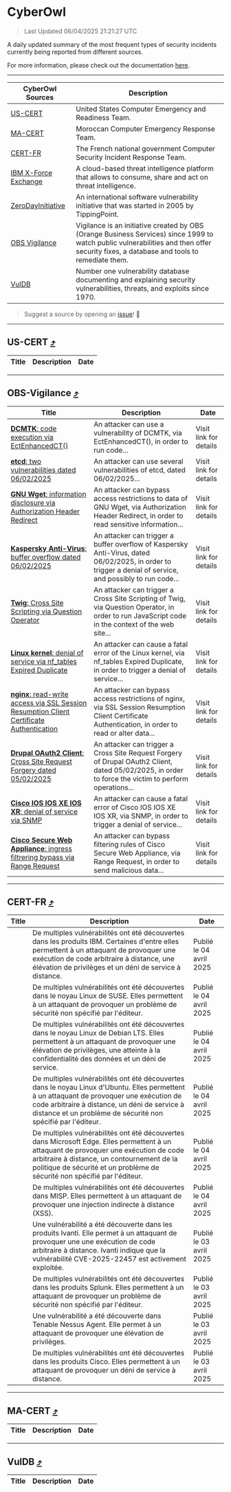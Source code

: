 
 <div id='top'></div>

# CyberOwl

 > Last Updated 06/04/2025 21:21:27 UTC
 
 A daily updated summary of the most frequent types of security incidents currently being reported from different sources.
 
 For more information, please check out the documentation [here](./docs/README.md).
 
 ---
 |CyberOwl Sources|Description|
 |---|---|
 |[US-CERT](#us-cert-arrow_heading_up)|United States Computer Emergency and Readiness Team.|
 |[MA-CERT](#ma-cert-arrow_heading_up)|Moroccan Computer Emergency Response Team.|
 |[CERT-FR](#cert-fr-arrow_heading_up)|The French national government Computer Security Incident Response Team.|
 |[IBM X-Force Exchange](#ibmcloud-arrow_heading_up)|A cloud-based threat intelligence platform that allows to consume, share and act on threat intelligence.|
 |[ZeroDayInitiative](#zerodayinitiative-arrow_heading_up)|An international software vulnerability initiative that was started in 2005 by TippingPoint.|
 |[OBS Vigilance](#obs-vigilance-arrow_heading_up)|Vigilance is an initiative created by OBS (Orange Business Services) since 1999 to watch public vulnerabilities and then offer security fixes, a database and tools to remediate them.|
 |[VulDB](#vuldb-arrow_heading_up)|Number one vulnerability database documenting and explaining security vulnerabilities, threats, and exploits since 1970.|
 
 > Suggest a source by opening an [issue](https://github.com/karimhabush/cyberowl/issues)! :raised_hands:
 ---

## US-CERT [:arrow_heading_up:](#cyberowl)

 |Title|Description|Date|
 |---|---|---|
 
 ---

## OBS-Vigilance [:arrow_heading_up:](#cyberowl)

 |Title|Description|Date|
 |---|---|---|
 |[<a href="https://vigilance.fr/vulnerability/DCMTK-code-execution-via-EctEnhancedCT-46304" class="noirorange"><b>DCMTK</b>: code execution via EctEnhancedCT()</a>](https://vigilance.fr/vulnerability/DCMTK-code-execution-via-EctEnhancedCT-46304)|An attacker can use a vulnerability of DCMTK, via EctEnhancedCT(), in order to run code...|Visit link for details|
 |[<a href="https://vigilance.fr/vulnerability/etcd-two-vulnerabilities-dated-06-02-2025-46303" class="noirorange"><b>etcd</b>: two vulnerabilities dated 06/02/2025</a>](https://vigilance.fr/vulnerability/etcd-two-vulnerabilities-dated-06-02-2025-46303)|An attacker can use several vulnerabilities of etcd, dated 06/02/2025...|Visit link for details|
 |[<a href="https://vigilance.fr/vulnerability/GNU-Wget-information-disclosure-via-Authorization-Header-Redirect-46302" class="noirorange"><b>GNU Wget</b>: information disclosure via Authorization Header Redirect</a>](https://vigilance.fr/vulnerability/GNU-Wget-information-disclosure-via-Authorization-Header-Redirect-46302)|An attacker can bypass access restrictions to data of GNU Wget, via Authorization Header Redirect, in order to read sensitive information...|Visit link for details|
 |[<a href="https://vigilance.fr/vulnerability/Kaspersky-Anti-Virus-buffer-overflow-dated-06-02-2025-46301" class="noirorange"><b>Kaspersky Anti-Virus</b>: buffer overflow dated 06/02/2025</a>](https://vigilance.fr/vulnerability/Kaspersky-Anti-Virus-buffer-overflow-dated-06-02-2025-46301)|An attacker can trigger a buffer overflow of Kaspersky Anti-Virus, dated 06/02/2025, in order to trigger a denial of service, and possibly to run code...|Visit link for details|
 |[<a href="https://vigilance.fr/vulnerability/Twig-Cross-Site-Scripting-via-Question-Operator-46300" class="noirorange"><b>Twig</b>: Cross Site Scripting via Question Operator</a>](https://vigilance.fr/vulnerability/Twig-Cross-Site-Scripting-via-Question-Operator-46300)|An attacker can trigger a Cross Site Scripting of Twig, via Question Operator, in order to run JavaScript code in the context of the web site...|Visit link for details|
 |[<a href="https://vigilance.fr/vulnerability/Linux-kernel-denial-of-service-via-nf-tables-Expired-Duplicate-46299" class="noirorange"><b>Linux kernel</b>: denial of service via nf_tables Expired Duplicate</a>](https://vigilance.fr/vulnerability/Linux-kernel-denial-of-service-via-nf-tables-Expired-Duplicate-46299)|An attacker can cause a fatal error of the Linux kernel, via nf_tables Expired Duplicate, in order to trigger a denial of service...|Visit link for details|
 |[<a href="https://vigilance.fr/vulnerability/nginx-read-write-access-via-SSL-Session-Resumption-Client-Certificate-Authentication-46294" class="noirorange"><b>nginx</b>: read-write access via SSL Session Resumption Client Certificate Authentication</a>](https://vigilance.fr/vulnerability/nginx-read-write-access-via-SSL-Session-Resumption-Client-Certificate-Authentication-46294)|An attacker can bypass access restrictions of nginx, via SSL Session Resumption Client Certificate Authentication, in order to read or alter data...|Visit link for details|
 |[<a href="https://vigilance.fr/vulnerability/Drupal-OAuth2-Client-Cross-Site-Request-Forgery-dated-05-02-2025-46293" class="noirorange"><b>Drupal OAuth2 Client</b>: Cross Site Request Forgery dated 05/02/2025</a>](https://vigilance.fr/vulnerability/Drupal-OAuth2-Client-Cross-Site-Request-Forgery-dated-05-02-2025-46293)|An attacker can trigger a Cross Site Request Forgery of Drupal OAuth2 Client, dated 05/02/2025, in order to force the victim to perform operations...|Visit link for details|
 |[<a href="https://vigilance.fr/vulnerability/Cisco-IOS-IOS-XE-IOS-XR-denial-of-service-via-SNMP-46292" class="noirorange"><b>Cisco IOS  IOS XE  IOS XR</b>: denial of service via SNMP</a>](https://vigilance.fr/vulnerability/Cisco-IOS-IOS-XE-IOS-XR-denial-of-service-via-SNMP-46292)|An attacker can cause a fatal error of Cisco IOS  IOS XE  IOS XR, via SNMP, in order to trigger a denial of service...|Visit link for details|
 |[<a href="https://vigilance.fr/vulnerability/Cisco-Secure-Web-Appliance-ingress-filtrering-bypass-via-Range-Request-46291" class="noirorange"><b>Cisco Secure Web Appliance</b>: ingress filtrering bypass via Range Request</a>](https://vigilance.fr/vulnerability/Cisco-Secure-Web-Appliance-ingress-filtrering-bypass-via-Range-Request-46291)|An attacker can bypass filtering rules of Cisco Secure Web Appliance, via Range Request, in order to send malicious data...|Visit link for details|
 
 ---

## CERT-FR [:arrow_heading_up:](#cyberowl)

 |Title|Description|Date|
 |---|---|---|
 |[](https://www.cert.ssi.gouv.fr/avis/CERTFR-2025-AVI-0279/)|De multiples vulnérabilités ont été découvertes dans les produits IBM. Certaines d'entre elles permettent à un attaquant de provoquer une exécution de code arbitraire à distance, une élévation de privilèges et un déni de service à distance.|Publié le 04 avril 2025|
 |[](https://www.cert.ssi.gouv.fr/avis/CERTFR-2025-AVI-0278/)|De multiples vulnérabilités ont été découvertes dans le noyau Linux de SUSE. Elles permettent à un attaquant de provoquer un problème de sécurité non spécifié par l'éditeur.|Publié le 04 avril 2025|
 |[](https://www.cert.ssi.gouv.fr/avis/CERTFR-2025-AVI-0277/)|De multiples vulnérabilités ont été découvertes dans le noyau Linux de Debian LTS. Elles permettent à un attaquant de provoquer une élévation de privilèges, une atteinte à la confidentialité des données et un déni de service.|Publié le 04 avril 2025|
 |[](https://www.cert.ssi.gouv.fr/avis/CERTFR-2025-AVI-0276/)|De multiples vulnérabilités ont été découvertes dans le noyau Linux d'Ubuntu. Elles permettent à un attaquant de provoquer une exécution de code arbitraire à distance, un déni de service à distance et un problème de sécurité non spécifié par l'éditeur.|Publié le 04 avril 2025|
 |[](https://www.cert.ssi.gouv.fr/avis/CERTFR-2025-AVI-0275/)|De multiples vulnérabilités ont été découvertes dans Microsoft Edge. Elles permettent à un attaquant de provoquer une exécution de code arbitraire à distance, un contournement de la politique de sécurité et un problème de sécurité non spécifié par l'éditeur.|Publié le 04 avril 2025|
 |[](https://www.cert.ssi.gouv.fr/avis/CERTFR-2025-AVI-0274/)|De multiples vulnérabilités ont été découvertes dans MISP. Elles permettent à un attaquant de provoquer une injection indirecte à distance (XSS).|Publié le 04 avril 2025|
 |[](https://www.cert.ssi.gouv.fr/avis/CERTFR-2025-AVI-0273/)|Une vulnérabilité a été découverte dans les produits Ivanti. Elle permet à un attaquant de provoquer une une exécution de code arbitraire à distance. Ivanti indique que la vulnérabilité CVE-2025-22457 est activement exploitée.|Publié le 03 avril 2025|
 |[](https://www.cert.ssi.gouv.fr/avis/CERTFR-2025-AVI-0272/)|De multiples vulnérabilités ont été découvertes dans les produits Splunk. Elles permettent à un attaquant de provoquer un problème de sécurité non spécifié par l'éditeur.|Publié le 03 avril 2025|
 |[](https://www.cert.ssi.gouv.fr/avis/CERTFR-2025-AVI-0271/)|Une vulnérabilité a été découverte dans Tenable Nessus Agent. Elle permet à un attaquant de provoquer une élévation de privilèges.|Publié le 03 avril 2025|
 |[](https://www.cert.ssi.gouv.fr/avis/CERTFR-2025-AVI-0270/)|De multiples vulnérabilités ont été découvertes dans les produits Cisco. Elles permettent à un attaquant de provoquer un déni de service à distance.|Publié le 03 avril 2025|
 
 ---

## MA-CERT [:arrow_heading_up:](#cyberowl)

 |Title|Description|Date|
 |---|---|---|
 
 ---

## VulDB [:arrow_heading_up:](#cyberowl)

 |Title|Description|Date|
 |---|---|---|
 
